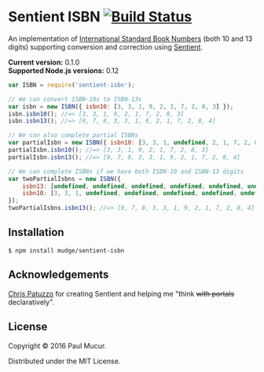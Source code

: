 # Sentient ISBN [![Build Status](https://travis-ci.org/mudge/sentient-isbn.svg?branch=master)](https://travis-ci.org/mudge/sentient-isbn)

An implementation of [International Standard Book
Numbers](https://en.wikipedia.org/wiki/International_Standard_Book_Number)
(both 10 and 13 digits) supporting conversion and correction using
[Sentient](https://github.com/tuzz/sentient.js).

**Current version:** 0.1.0  
**Supported Node.js versions:** 0.12

```javascript
var ISBN = require('sentient-isbn');

// We can convert ISBN-10s to ISBN-13s
var isbn = new ISBN({ isbn10: [3, 3, 1, 9, 2, 1, 7, 2, 8, 3] });
isbn.isbn10(); //=> [3, 3, 1, 9, 2, 1, 7, 2, 8, 3]
isbn.isbn13(); //=> [9, 7, 8, 3, 3, 1, 9, 2, 1, 7, 2, 8, 4]

// We can also complete partial ISBNs
var partialIsbn = new ISBN({ isbn10: [3, 3, 1, undefined, 2, 1, 7, 2, 8, 3] });
partialIsbn.isbn10(); //=> [3, 3, 1, 9, 2, 1, 7, 2, 8, 3]
partialIsbn.isbn13(); //=> [9, 7, 8, 3, 3, 1, 9, 2, 1, 7, 2, 8, 4]

// We can complete ISBNs if we have both ISBN-10 and ISBN-13 digits
var twoPartialIsbns = new ISBN({
    isbn13: [undefined, undefined, undefined, undefined, undefined, undefined, 9, 2, 1, 7, 2, 8, 4],
    isbn10: [3, 3, 1, undefined, undefined, undefined, undefined, undefined, undefined, undefined]
});
twoPartialIsbns.isbn13(); //=> [9, 7, 8, 3, 3, 1, 9, 2, 1, 7, 2, 8, 4]
```

## Installation

```shell
$ npm install mudge/sentient-isbn
```

## Acknowledgements

[Chris Patuzzo](https://github.com/tuzz) for creating Sentient and helping me
"think <strike>with portals</strike> declaratively".

## License

Copyright © 2016 Paul Mucur.

Distributed under the MIT License.
